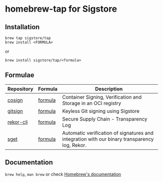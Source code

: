 # homebrew-tap for Sigstore

## Installation

```
brew tap sigstore/tap
brew install <FORMULA>
```

or

```
brew install sigstore/tap/<formula>
```

## Formulae

| Repository | Formula | Description |
| ---------- | ------- | ----------- |
| [cosign](https://github.com/sigstore/cosign) | [formula](Formula/cosign.rb) | Container Signing, Verification and Storage in an OCI registry |
| [gitsign](https://github.com/sigstore/gitsign) | [formula](Formula/gitsign.rb) | Keyless Git signing using Sigstore |
| [rekor-cli](https://github.com/sigstore/rekor) | [formula](Formula/rekor-cli.rb) | Secure Supply Chain - Transparency Log |
| [sget](https://github.com/sigstore/cosign) | [formula](Formula/sget.rb) | Automatic verification of signatures and integration with our binary transparency log, Rekor. |

## Documentation

`brew help`, `man brew` or check [Homebrew's documentation](https://docs.brew.sh/)
